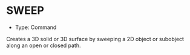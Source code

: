 # SWEEP

- Type: Command

Creates a 3D solid or 3D surface by sweeping a 2D object or subobject along an open or closed path.
